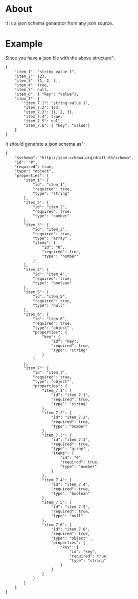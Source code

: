 # About

It is a json schema genarator from any json source.

# Example

Since you have a json file with the above structure":

    {
        "item_1": "string_value_1",
        "item_2": 123,
        "item_3": [1, 2, 3],
        "item_4": true,
        "item_5": null,
        "item_6": { "key": "value"},
        "item_7": {
            "item_7.1": "string_value_1",
            "item_7.2": 123,
            "item_7.3": [1, 2, 3],
            "item_7.4": true,
            "item_7.5": null,
            "item_7.6": { "key": "value"}
        }
    }

It should generate a json schema as":

    {
        "$schema": "http://json-schema.org/draft-03/schema",
        "id": "#",
        "required": true,
        "type": "object",
        "properties": {
            "item_1": {
                "id": "item_1",
                "required": true,
                "type": "string"
            },
            "item_2": {
                "id": "item_2",
                "required": true,
                "type": "number"
            },
            "item_3": {
                "id": "item_3",
                "required": true,
                "type": "array" ,
                "items": {
                    "id": "0",
                    "required": true,
                    "type": "number"
                }
            },
            "item_4": {
                "id": "item_4",
                "required": true,
                "type": "boolean"
            },
            "item_5": {
                "id": "item_5",
                "required": true,
                "type": "null"
            },
            "item_6": {
                "id": "item_6",
                "required": true,
                "type": "object" ,
                "properties": {
                    "key": {
                        "id": "key",
                        "required": true,
                        "type": "string"
                    }
                }
            },
            "item_7": {
                "id": "item_7",
                "required": true,
                "type": "object" ,
                "properties": {
                    "item_7.1": {
                        "id": "item_7.1",
                        "required": true,
                        "type": "string"
                    },
                    "item_7.2": {
                        "id": "item_7.2",
                        "required": true,
                        "type": "number"
                    },
                    "item_7.3": {
                        "id": "item_7.3",
                        "required": true,
                        "type": "array" ,
                        "items": {
                            "id": "0",
                            "required": true,
                            "type": "number"
                        }
                    },
                    "item_7.4": {
                        "id": "item_7.4",
                        "required": true,
                        "type": "boolean"
                    },
                    "item_7.5": {
                        "id": "item_7.5",
                        "required": true,
                        "type": "null"
                    },
                    "item_7.6": {
                        "id": "item_7.6",
                        "required": true,
                        "type": "object" ,
                        "properties": {
                            "key": {
                                "id": "key",
                                "required": true,
                                "type": "string"
                            }
                        }
                    }
                }
            }
        }
    }


